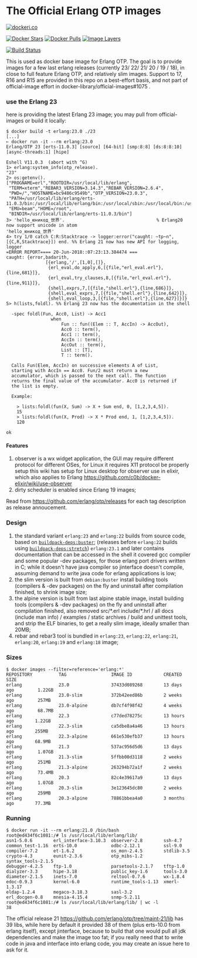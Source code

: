 # The Official Erlang OTP images

[![dockeri.co](http://dockeri.co/image/_/erlang)](https://hub.docker.com/_/erlang/)

[![Docker Stars](https://img.shields.io/docker/stars/_/erlang.svg?style=flat-square)](https://hub.docker.com/_/erlang/)
[![Docker Pulls](https://img.shields.io/docker/pulls/_/erlang.svg?style=flat-square)](https://hub.docker.com/_/erlang/)
[![Image Layers](https://images.microbadger.com/badges/image/erlang.svg)](https://microbadger.com/images/erlang "Get your own image badge on microbadger.com")

[![Build Status](https://travis-ci.org/erlang/docker-erlang-otp.svg?branch=master)](https://travis-ci.org/erlang/docker-erlang-otp)

This is used as docker base image for Erlang OTP.
The goal is to provide images for a few last erlang releases (currently 23/ 22/ 21/ 20 / 19 / 18), in close to full feature Erlang OTP, and relatively slim images. Support to 17, R16 and R15 are provided in this repo on a best-effort basis, and not part of official-image effort in docker-library/official-images#1075 .

### use the Erlang 23

here is providing the latest Erlang 23 image; you may pull from official-images or build it locally:

```console
$ docker build -t erlang:23.0 ./23
[...]
➸ docker run -it --rm erlang:23.0
Erlang/OTP 23 [erts-11.0.3] [source] [64-bit] [smp:8:8] [ds:8:8:10] [async-threads:1] [hipe]

Eshell V11.0.3  (abort with ^G)
1> erlang:system_info(otp_release).
"23"
2> os:getenv().
["PROGNAME=erl","ROOTDIR=/usr/local/lib/erlang",
 "TERM=xterm","REBAR3_VERSION=3.14.3","REBAR_VERSION=2.6.4",
 "PWD=/","HOSTNAME=bc9486c9549b","OTP_VERSION=23.0.3",
 "PATH=/usr/local/lib/erlang/erts-11.0.3/bin:/usr/local/lib/erlang/bin:/usr/local/sbin:/usr/local/bin:/usr/sbin:/usr/bin:/sbin:/bin",
 "EMU=beam","HOME=/root",
 "BINDIR=/usr/local/lib/erlang/erts-11.0.3/bin"]
3> 'hello_юникод_世界'.                                   % Erlang20 now support unicode in atom
'hello_юникод_世界'
4> try 1/0 catch C:R:Stacktrace -> logger:error("caught: ~tp~n", [{C,R,Stacktrace}]) end. %% Erlang 21 now has new API for logging, logger
=ERROR REPORT==== 20-Jun-2018::07:23:13.384474 ===
caught: {error,badarith,
               [{erlang,'/',[1,0],[]},
                {erl_eval,do_apply,6,[{file,"erl_eval.erl"},{line,681}]},
                {erl_eval,try_clauses,8,[{file,"erl_eval.erl"},{line,911}]},
                {shell,exprs,7,[{file,"shell.erl"},{line,686}]},
                {shell,eval_exprs,7,[{file,"shell.erl"},{line,642}]},
                {shell,eval_loop,3,[{file,"shell.erl"},{line,627}]}]}
5> h(lists,foldl). %% Erlang 23 now has the documentation in the shell

  -spec foldl(Fun, Acc0, List) -> Acc1
                 when
                     Fun :: fun((Elem :: T, AccIn) -> AccOut),
                     Acc0 :: term(),
                     Acc1 :: term(),
                     AccIn :: term(),
                     AccOut :: term(),
                     List :: [T],
                     T :: term().

  Calls Fun(Elem, AccIn) on successive elements A of List,
  starting with AccIn == Acc0. Fun/2 must return a new
  accumulator, which is passed to the next call. The function
  returns the final value of the accumulator. Acc0 is returned if
  the list is empty.

  Example:

    > lists:foldl(fun(X, Sum) -> X + Sum end, 0, [1,2,3,4,5]).
    15
    > lists:foldl(fun(X, Prod) -> X * Prod end, 1, [1,2,3,4,5]).
    120

ok
```

#### Features

1. observer is a wx widget application, the GUI may require different protocol
   for different OSes, for Linux it requires X11 protocol be properly setup
   this wiki has setup for Linux desktop for observer use in elixir, which also applies to Erlang
   https://github.com/c0b/docker-elixir/wiki/use-observer
2. dirty scheduler is enabled since Erlang 19 images;

Read from https://github.com/erlang/otp/releases for each tag description as release annoucement.

### Design

1. the standard variant `erlang:23` and `erlang:22` builds from source code, based on [`buildpack-deps:buster`](https://hub.docker.com/_/buildpack-deps/); (releases before `erlang:22` builds using [`buildpack-deps:stretch`](https://hub.docker.com/_/buildpack-deps/))
   `erlang:23.1` and later contains documentation that can be accessed in the shell
   it covered gcc compiler and some popular -dev packages, for those erlang port drivers written in C; while it doesn't have java compiler so jinterface doesn't compile, assuming demand to write java code for erlang applications is low;
3. the slim version is built from `debian:buster` install building tools (compilers & -dev packages) on the fly and uninstall after compilation finished, to shrink image size;
4. the alpine version is built from last alpine stable image, install building tools (compilers & -dev packages) on the fly and uninstall after compilation finished, also removed src/\*.erl include/\*.hrl / all docs (include man info) / examples / static archives / build and unittest tools, and strip the ELF binaries, to get a really slim image, ideally smaller than 20MB;
5. rebar and rebar3 tool is bundled in `erlang:23`, `erlang:22`, `erlang:21`, `erlang:20`, `erlang:19` and `erlang:18` image;

### Sizes

```console
$ docker images --filter=reference='erlang:*'
REPOSITORY          TAG                 IMAGE ID            CREATED             SIZE
erlang              23.0                37433d089268        13 days ago         1.22GB
erlang              23.0-slim           372b42eed86b        2 weeks ago         257MB
erlang              23.0-alpine         db7cf4f98f42        4 weeks ago         68.7MB
erlang              22.3                c77ded78275c        13 hours ago        1.22GB
erlang              22.3-slim           ca5dbe8a4a46        13 hours ago        255MB
erlang              22.3-alpine         661e530efb37        13 hours ago        68.9MB
erlang              21.3                537ac956d5d6        13 days ago         1.07GB
erlang              21.3-slim           5ffbb00d3118        2 weeks ago         251MB
erlang              21.3-alpine         263294b72a1f        2 weeks ago         73.4MB
erlang              20.3                82c4e39617a9        13 days ago         1.07GB
erlang              20.3-slim           3e123645dc80        2 weeks ago         259MB
erlang              20.3-alpine         78861bbea4a0        3 months ago        77.3MB
```

### Running

```console
$ docker run -it --rm erlang:21.0 /bin/bash
root@ed434f6c1081:/# ls /usr/local/lib/erlang/lib/
asn1-5.0.6        erl_interface-3.10.3  observer-2.8        ssh-4.7
common_test-1.16  erts-10.0             odbc-2.12.1         ssl-9.0
compiler-7.2      et-1.6.2              os_mon-2.4.5        stdlib-3.5
crypto-4.3        eunit-2.3.6           otp_mibs-1.2        syntax_tools-2.1.5
debugger-4.2.5    ftp-1.0               parsetools-2.1.7    tftp-1.0
dialyzer-3.3      hipe-3.18             public_key-1.6      tools-3.0
diameter-2.1.5    inets-7.0             reltool-0.7.6       wx-1.8.4
edoc-0.9.3        kernel-6.0            runtime_tools-1.13  xmerl-1.3.17
eldap-1.2.4       megaco-3.18.3         sasl-3.2
erl_docgen-0.8    mnesia-4.15.4         snmp-5.2.11
root@ed434f6c1081:/# ls /usr/local/lib/erlang/lib/ | wc -l
38
```

The official release 21 https://github.com/erlang/otp/tree/maint-21/lib has 39 libs, while here by default it provided 38 of them (plus erts-10.0 from erlang itself), except jinterface, because to build that one would pull all jdk dependencies and make the image too fat; if you really need that to write code in java and interface into erlang code, you may create an issue here to ask for it.
